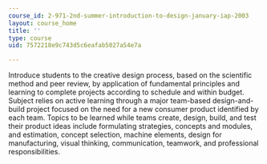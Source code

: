 ```yaml
---
course_id: 2-971-2nd-summer-introduction-to-design-january-iap-2003
layout: course_home
title: ''
type: course
uid: 7572218e9c743d5c6eafab5027a54e7a

---
```

Introduce students to the creative design process, based on the scientific method and peer review, by application of fundamental principles and learning to complete projects according to schedule and within budget. Subject relies on active learning through a major team-based design-and-build project focused on the need for a new consumer product identified by each team. Topics to be learned while teams create, design, build, and test their product ideas include formulating strategies, concepts and modules, and estimation, concept selection, machine elements, design for manufacturing, visual thinking, communication, teamwork, and professional responsibilities.
